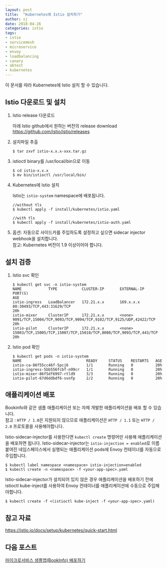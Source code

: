 ```yaml
---
layout: post
title:  "Kubernetes에 Istio 설치하기"
author: sj
date: 2018-04-26
categories: istio
tags:
- istio
- servicemesh
- microservice
- envoy
- loadbalancing
- canary
- abtest
- kubernetes
---
```


이 문서를 따라 Kubernetes에 Istio 설치 할 수 있습니다.

## Istio 다운로드 및 설치

1. Istio release 다운로드

    아래 Istio github에서 원하는 버전의 release download
    <br />
    https://github.com/istio/istio/releases

2. 설치파일 추출

    ```
    $ tar zxvf istio-x.x.x-xxx.tar.gz
    ```

3. istioctl binary를 /usr/local/bin으로 이동

    ```
    $ cd istio-x.x.x
    $ mv bin/istioctl /usr/local/bin/
    ```

4. Kubernetes에 Istio 설치

    Istio는 `istio-system` namespace에 배포됩니다.

    ```
    //without tls
    $ kubectl apply -f install/kubernetes/istio.yaml

    //with tls
    $ kubectl apply -f install/kubernetes/istio-auth.yaml
    ```

5. 옵션: 자동으로 사이드카를 주입하도록 설정하고 싶으면 sidecar injector webhook을 설치합니다.<br>
참고: Kubernetes 버전이 1.9 이상이어야 합니다.

## 설치 검증

1. Istio svc 확인

    ```
    $ kubectl get svc -n istio-system
    NAME            TYPE           CLUSTER-IP       EXTERNAL-IP     PORT(S)                                                             AGE
    istio-ingress   LoadBalancer   172.21.x.x       169.x.x.x       80:30493/TCP,443:31629/TCP                                          20h
    istio-mixer     ClusterIP      172.21.x.x       <none>          9091/TCP,15004/TCP,9093/TCP,9094/TCP,9102/TCP,9125/UDP,42422/TCP    20h
    istio-pilot     ClusterIP      172.21.x.x       <none>          15003/TCP,15005/TCP,15007/TCP,15010/TCP,8080/TCP,9093/TCP,443/TCP   20h
    ```

2. Istio pod 확인

    ```
    $ kubectl get pods -n istio-system
    NAME                             READY     STATUS    RESTARTS   AGE
    istio-ca-86f55cc46f-5pcj6        1/1       Running   0          20h
    istio-ingress-5bb556fcbf-n99cr   1/1       Running   0          20h
    istio-mixer-86f5df6997-rtld9     3/3       Running   0          20h
    istio-pilot-67d6ddbdf6-svnfp     2/2       Running   0          20h
    ```

## 애플리케이션 배포

Bookinfo와 같은 샘플 애플리케이션 또는 자체 개발한 애플리케이션을 배포 할 수 있습니다. <br>
참고 : `HTTP / 1.0`은 지원되지 않으므로 애플리케이션은 `HTTP / 1.1` 또는 `HTTP / 2.0` 프로토콜을 사용해야합니다.<br>

Istio-sidecar-injector를 사용한다면 `kubectl create` 명령어만 사용해 애플리케이션을 배포하면 됩니다. Istio-sidecar-injector는 `istio-injection = enabled`로 이름 붙여진 네임스페이스에서 실행되는 애플리케이션 pods에 Envoy 컨테이너를 자동으로 주입합니다.
```
$ kubectl label namespace <namespace> istio-injection=enabled
$ kubectl create -n <namespace> -f <your-app-spec>.yaml
```

Istio-sidecar-injector가 설치되어 있지 않은 경우 애플리케이션을 배포하기 전에 istioctl kube-inject를 사용하여 Envoy 컨테이너를 애플리케이션에 수동으로 주입해야합니다.
```
$ kubectl create -f <(istioctl kube-inject -f <your-app-spec>.yaml)
```

## 참고 자료
https://istio.io/docs/setup/kubernetes/quick-start.html

## 다음 포스트
[마이크로서비스 샘플앱(BookInfo) 배포하기](/blog/istio/2018/04/26/deploying-bookinfo-on-kubernetes.html)
